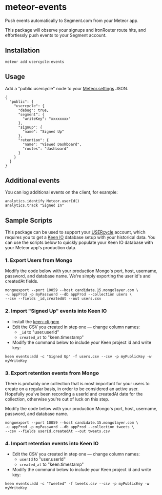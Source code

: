 meteor-events
==============

Push events automatically to Segment.com from your Meteor app.

This package will observe your signups and IronRouter route hits, and
effortlessly push events to your Segment account.

## Installation

`meteor add usercycle:events`

## Usage

Add a "public.usercycle" node to your [Meteor.settings](http://docs.meteor.com/#/full/meteor_settings) JSON.

```
{
  "public": {
    "usercycle": {
      "debug": true,
      "segment": {
        "writeKey": "xxxxxxxx"
      },
      "signup": {
        "name": "Signed Up"
      },
      "retention": {
        "name": "Viewed Dashboard",
        "routes": "dashboard"
      }
    }
  }
}
```

## Additional events

You can log additional events on the client, for example:

```
analytics.identify Meteor.userId()
analytics.track "Signed In"
```

## Sample Scripts

This package can be used to support your [USERcycle](https://usercycle.com) account,
which requires you to get a [Keen IO](https://keen.io/) database setup with your
historical data. You can use the scripts below to quickly populate your Keen IO
database with your Meteor app's production data.

### 1. Export Users from Mongo

Modify the code below with your production Mongo's port, host, username, password, and database name. We're simply exporting the user id's and createdAt fields.

```
mongoexport --port 10059 --host candidate.15.mongolayer.com \
-u appProd -p myPassword --db appProd --collection users \
--csv --fields _id,createdAt --out users.csv
```

### 2. Import "Signed Up" events into Keen IO

* Install the [keen-cli gem](https://github.com/keen/keen-cli)
* Edit the CSV you created in step one — change column names:
  * `_id` to "user.userId"
  * `created_at` to "keen.timestamp"
* Modify the command below to include your Keen project id and write key:

```
keen events:add -c "Signed Up" -f users.csv --csv -p myPublicKey -w myWriteKey
```

### 3. Export retention events from Mongo

There is probably one collection that is most important for your users to create on a regular basis, in order to be considered an active user. Hopefully you've been recording a userId and createdAt date for the collection, otherwise you're out of luck on this step.

Modify the code below with your production Mongo's port, host, username, password, and database name.

```
mongoexport --port 10059 --host candidate.15.mongolayer.com \
-u appProd -p myPassword --db appProd --collection tweets \
--csv --fields userId,createdAt --out tweets.csv
```

### 4. Import retention events into Keen IO

* Edit the CSV you created in step one — change column names:
  * `userId` to "user.userId"
  * `created_at` to "keen.timestamp"
* Modify the command below to include your Keen project id and write key:

```
keen events:add -c "Tweeted" -f tweets.csv --csv -p myPublicKey -w myWriteKey
```
